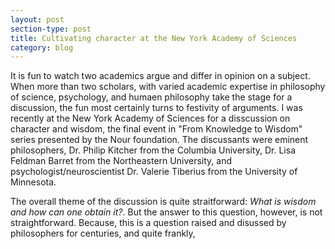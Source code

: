 ```yaml
---
layout: post
section-type: post
title: Cultivating character at the New York Academy of Sciences
category: blog
---
```


<p> It is fun to watch two academics argue and differ in opinion on a subject. When more than two scholars, with varied academic expertise in philosophy of science, psychology, and humaen philosophy take the stage for a discussion, the fun most certainly turns to festivity of arguments. I was recently at the New York Academy of Sciences for a disscussion on character and wisdom, the final event in &#34;From Knowledge to Wisdom&#34; series presented by the Nour foundation. The discussants were eminent philosophers, Dr. Philip Kitcher from the Columbia University, Dr. Lisa Feldman Barret from the Northeastern University, and psychologist/neuroscientist Dr. Valerie Tiberius from the University of Minnesota. <br><p>

<p>The overall theme of the discussion is quite straitforward: <i>What is wisdom and how can one obtain it?</i>. But the answer to this question, however, is not straightforward. Because, this is a question raised and disussed by philosophers for centuries, and quite frankly, 

